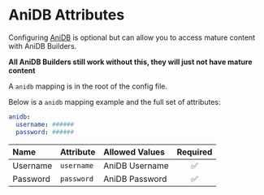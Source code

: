 # AniDB Attributes

Configuring [AniDB](https://anidb.net/) is optional but can allow you to access mature content with AniDB Builders.

**All AniDB Builders still work without this, they will just not have mature content**

A `anidb` mapping is in the root of the config file.

Below is a `anidb` mapping example and the full set of attributes:
```yaml
anidb:
  username: ######
  password: ######
```

| Name     | Attribute  | Allowed Values | Required |
|:---------|:-----------|:---------------|:--------:|
| Username | `username` | AniDB Username | &#9989;  |
| Password | `password` | AniDB Password | &#9989;  |

